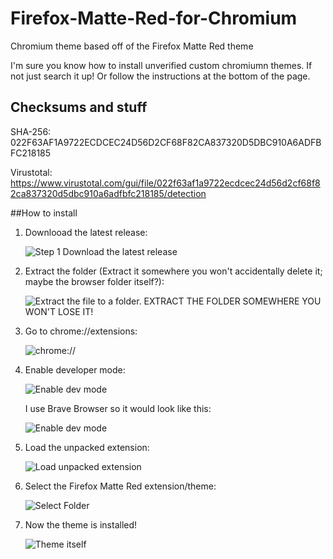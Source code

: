 # Firefox-Matte-Red-for-Chromium
Chromium theme based off of the Firefox Matte Red theme

I'm sure you know how to install unverified custom chromiumn themes. If not just search it up! 
Or follow the instructions at the bottom of the page. 

## Checksums and stuff
SHA-256: 022F63AF1A9722ECDCEC24D56D2CF68F82CA837320D5DBC910A6ADFBFC218185 

Virustotal:
https://www.virustotal.com/gui/file/022f63af1a9722ecdcec24d56d2cf68f82ca837320d5dbc910a6adfbfc218185/detection

##How to install
1. Downlooad the latest release:
   
   ![Step 1 Download the latest release](https://i.ibb.co/CV0Hzdd/image.png)
   
2. Extract the folder (Extract it somewhere you won't accidentally delete it; maybe the browser folder itself?):
   
   ![Extract the file to a folder. EXTRACT THE FOLDER SOMEWHERE YOU WON'T LOSE IT!](https://i.ibb.co/XjKPTmr/image.png)
   
3. Go to chrome://extensions:
   
   ![chrome://](https://i.ibb.co/pKN4M5t/image.png)
   
4. Enable developer mode:
   
   ![Enable dev mode](https://i.ibb.co/t8JDNJP/image.png)
   
   I use Brave Browser so it would look like this:
   
   ![Enable dev mode](https://i.ibb.co/4Jfrph8/image.png)
   
5. Load the unpacked extension:
   
   ![Load unpacked extension](https://i.ibb.co/Yc2sp1t/image.png)
   
6. Select the Firefox Matte Red extension/theme:
   
   ![Select Folder](https://i.ibb.co/DGrvTcG/image.png)

7. Now the theme is installed! 
   
   ![Theme itself](https://i.ibb.co/cX1gmR1/image.png)
